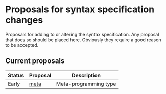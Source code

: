 # Proposals for syntax specification changes #
Proposals for adding to or altering the syntax specification. Any proposal that does so should be placed here. Obviously they require a good reason to be accepted.


## Current proposals ##

| Status | Proposal               | Description                               |
| ------ | ---------------------- | ----------------------------------------- |
| Early  | [meta][1]              | Meta-programming type                     |

[1]: /core/meta
